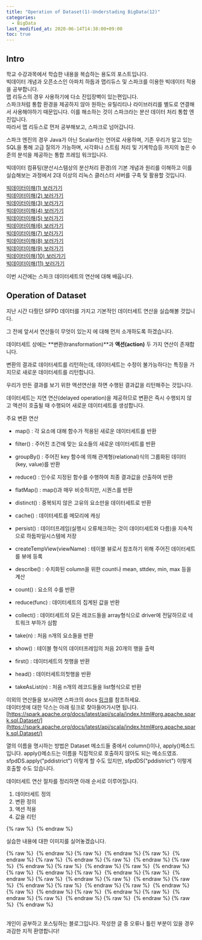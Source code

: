 ```yaml
---
title: "Operation of Dataset(1)-Understading BigData(12)"
categories: 
  - BigData
last_modified_at: 2020-06-14T14:38:00+09:00
toc: true
---
```


Intro
---
학교 수강과목에서 학습한 내용을 복습하는 용도의 포스트입니다.<br/>
빅데이터 개념과 오픈소스인 아파치 하둡과 맵리듀스 및 스파크를 이용한 빅데이터 적용을 공부합니다.<br/>
맵 리듀스의 경우 사용하기에 다소 진입장벽이 있는편입니다.<br/> 스파크처럼 통합 환경을 제공하지 않아 원하는 유틸리티나 라이브러리를 별도로 연결해서 사용해야하기 때문입니다. 이를 해소하는 것이 스파크라는 분산 데이터 처리 통합 엔진입니다.<br/>
따라서 맵 리듀스로 먼저 공부해보고, 스파크로 넘어갑니다.<br/>

스파크 엔진의 경우 Java가 아닌 Scalar라는 언어로 사용하며, 기존 우리가 알고 있는 SQL을 통해 고급 질의가 가능하며, 시각화나 스트림 처리 및 기계학습등 까지의 높은 수준의 분석을 제공하는 통합 프레임 워크입니다.<br/>

빅데이터 컴퓨팅(분산시스템상의 분산처리 환경)의 기본 개념과 원리를 이해하고 이를 실습해보는 과정에서 2대 이상의 리눅스 클러스터 서버를 구축 및 활용할 것입니다.<br/>

[빅데이터이해(1) 보러가기](https://ohjinjin.github.io/bigdata/bigdata-1/)<br/>
[빅데이터이해(2) 보러가기](https://ohjinjin.github.io/bigdata/bigdata-2/)<br/>
[빅데이터이해(3) 보러가기](https://ohjinjin.github.io/bigdata/bigdata-3/)<br/>
[빅데이터이해(4) 보러가기](https://ohjinjin.github.io/bigdata/bigdata-4/)<br/>
[빅데이터이해(5) 보러가기](https://ohjinjin.github.io/bigdata/bigdata-5/)<br/>
[빅데이터이해(6) 보러가기](https://ohjinjin.github.io/bigdata/bigdata-6/)<br/>
[빅데이터이해(7) 보러가기](https://ohjinjin.github.io/bigdata/bigdata-7/)<br/>
[빅데이터이해(8) 보러가기](https://ohjinjin.github.io/bigdata/bigdata-8/)<br/>
[빅데이터이해(9) 보러가기](https://ohjinjin.github.io/bigdata/bigdata-9/)<br/>
[빅데이터이해(10) 보러가기](https://ohjinjin.github.io/bigdata/bigdata-10/)<br/>
[빅데이터이해(11) 보러가기](https://ohjinjin.github.io/bigdata/bigdata-11/)<br/>

이번 시간에는 스파크 데이터세트의 연산에 대해 배웁니다.<br/>

Operation of Dataset
---
지난 시간 다뤘던 SFPD 데이터를 가지고 기본적인 데이터세트 연산을 실습해볼 것입니다.<br/>

그 전에 앞서서 연산들이 무엇이 있는지 에 대해 먼저 소개하도록 하겠습니다.<br/>

데이터세트 상에는 **변환(transformation)**과 **액션(action)** 두 가지 연산이 존재합니다.<br/>

변환의 결과로 데이터세트를 리턴하는데, 데이터세트는 수정이 불가능하다는 특징을 가지므로 새로운 데이터세트를 리턴합니다.<br/>

우리가 만든 결과를 보기 위한 액션연산을 하면 수행된 결과값을 리턴해주는 것입니다.<br/>

데이터세트는 지연 연산(delayed operation)을 제공하므로 변환은 즉시 수행되지 않고 액션이 호출될 때 수행되어 새로운 데이터세트를 생성합니다.<br/>

주요 변환 연산
* map() : 각 요소에 대해 함수가 적용된 새로운 데이터세트를 반환

* filter() : 주어진 조건에 맞는 요소들의 새로운 데이터세트를 반환

* groupBy() : 주어진 key 함수에 의해 관계형(relational)식의 그룹화된 데이터(key, value)를 반환

* reduce() : 인수로 지정된 함수를 수행하여 최종 결과값을 산출하여 반환

* flatMap() : map()과 매우 비슷하지만, 시퀀스를 반환

* distinct() : 중복되지 않은 고유의 요소만을 데이터세트로 반환

* cache() : 데이터세트를 메모리에 캐싱

* persist() : 데이터프레임(실행시 오류체크하는 것이 데이터세트와 다름)을 지속적으로 하둡파일시스템에 저장

* createTempView(viewName) : 테이블 뷰로서 참조하기 위해 주어진 데이터세트를 뷰에 등록

* describe() : 수치화된 column을 위한 count나 mean, sttdev, min, max 등을 계산

* count() : 요소의 수를 반환

* reduce(func) : 데이터세트의 집계된 값을 반환

* collect() : 데이터세트의 모든 레코드들을 array형식으로 driver에 전달하므로 네트워크 부하가 심함

* take(n) : 처음 n개의 요소들을 반환

* show() : 테이블 형식의 데이터프레임의 처음 20개의 행을 출력

* first() : 데이터세트의 첫행을 반환

* head() : 데이터세트의첫행을 반환

* takeAsList(n) : 처음 n개의 레코드들을 list형식으로 반환

이외의 연산들을 보시려면 스파크의 docs [링크](https://spark.apache.org/docs/latest/)를 참조하세요.<br/>
데이터셋에 대한 닥스는 아래 링크로 찾아들어가시면 됩니다.<br/>
[https://spark.apache.org/docs/latest/api/scala/index.html#org.apache.spark.sql.Dataset/](https://spark.apache.org/docs/latest/api/scala/index.html#org.apache.spark.sql.Dataset/)
<br/>

열의 이름을 명시하는 방법은 Dataset 메소드들 중에서 column()이나, apply()메소드입니다. apply()메소드는 이름을 직접적으로 호출하지 않아도 되는 메소드였죠.<br/>
sfpdDS.apply("pddistrict") 이렇게 할 수도 있지만, sfpdDS("pddistrict") 이렇게 호출할 수도 있습니다.<br/>

데이터세트 연산 절차를 정리하면 아래 순서로 이루어집니다.<br/>
1. 데이터세트 정의
2. 변환 정의
3. 액션 적용
4. 값을 리턴

{% raw %} <img src="https://ohjinjin.github.io/assets/images/20200418bigdata/capture66.JPG" alt=""> {% endraw %}


실습한 내용에 대한 이미지를 실어놓겠습니다.<br/>


{% raw %} <img src="https://ohjinjin.github.io/assets/images/20200418bigdata/dir12/슬라이드3.JPG" alt=""> {% endraw %}
{% raw %} <img src="https://ohjinjin.github.io/assets/images/20200418bigdata/dir12/슬라이드4.JPG" alt=""> {% endraw %}
{% raw %} <img src="https://ohjinjin.github.io/assets/images/20200418bigdata/dir12/슬라이드5.JPG" alt=""> {% endraw %}
{% raw %} <img src="https://ohjinjin.github.io/assets/images/20200418bigdata/dir12/슬라이드6.JPG" alt=""> {% endraw %}
{% raw %} <img src="https://ohjinjin.github.io/assets/images/20200418bigdata/dir12/슬라이드7.JPG" alt=""> {% endraw %}
{% raw %} <img src="https://ohjinjin.github.io/assets/images/20200418bigdata/dir12/슬라이드8.JPG" alt=""> {% endraw %}
{% raw %} <img src="https://ohjinjin.github.io/assets/images/20200418bigdata/dir12/슬라이드9.JPG" alt=""> {% endraw %}
{% raw %} <img src="https://ohjinjin.github.io/assets/images/20200418bigdata/dir12/슬라이드10.JPG" alt=""> {% endraw %}
{% raw %} <img src="https://ohjinjin.github.io/assets/images/20200418bigdata/dir12/슬라이드11.JPG" alt=""> {% endraw %}
{% raw %} <img src="https://ohjinjin.github.io/assets/images/20200418bigdata/dir12/슬라이드12.JPG" alt=""> {% endraw %}
{% raw %} <img src="https://ohjinjin.github.io/assets/images/20200418bigdata/dir12/슬라이드13.JPG" alt=""> {% endraw %}
{% raw %} <img src="https://ohjinjin.github.io/assets/images/20200418bigdata/dir12/슬라이드14.JPG" alt=""> {% endraw %}
{% raw %} <img src="https://ohjinjin.github.io/assets/images/20200418bigdata/dir12/슬라이드15.JPG" alt=""> {% endraw %}
{% raw %} <img src="https://ohjinjin.github.io/assets/images/20200418bigdata/dir12/슬라이드16.JPG" alt=""> {% endraw %}
{% raw %} <img src="https://ohjinjin.github.io/assets/images/20200418bigdata/dir12/슬라이드17.JPG" alt=""> {% endraw %}
{% raw %} <img src="https://ohjinjin.github.io/assets/images/20200418bigdata/dir12/슬라이드18.JPG" alt=""> {% endraw %}
{% raw %} <img src="https://ohjinjin.github.io/assets/images/20200418bigdata/dir12/슬라이드19.JPG" alt=""> {% endraw %}
{% raw %} <img src="https://ohjinjin.github.io/assets/images/20200418bigdata/dir12/슬라이드20.JPG" alt=""> {% endraw %}
{% raw %} <img src="https://ohjinjin.github.io/assets/images/20200418bigdata/dir12/슬라이드21.JPG" alt=""> {% endraw %}
{% raw %} <img src="https://ohjinjin.github.io/assets/images/20200418bigdata/dir12/슬라이드22.JPG" alt=""> {% endraw %}
{% raw %} <img src="https://ohjinjin.github.io/assets/images/20200418bigdata/dir12/슬라이드23.JPG" alt=""> {% endraw %}
{% raw %} <img src="https://ohjinjin.github.io/assets/images/20200418bigdata/dir12/슬라이드24.JPG" alt=""> {% endraw %}

<br/>
개인이 공부하고 포스팅하는 블로그입니다. 작성한 글 중 오류나 틀린 부분이 있을 경우 과감한 지적 환영합니다!<br/><br/>